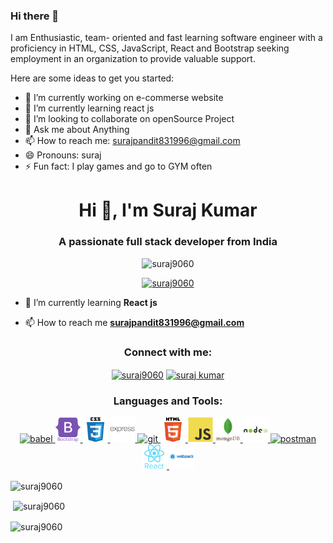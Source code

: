 ### Hi there 👋


I am Enthusiastic, team- oriented and fast learning software engineer with a proficiency in HTML, CSS, JavaScript, React and Bootstrap seeking employment in an organization to provide valuable support.

Here are some ideas to get you started:

- 🔭 I’m currently working on e-commerse website
- 🌱 I’m currently learning react js
- 👯 I’m looking to collaborate on openSource Project
- 💬 Ask me about Anything
- 📫 How to reach me: surajpandit831996@gmail.com
- 😄 Pronouns: suraj
- ⚡ Fun fact: I play games and go to GYM often

<h1 align="center">Hi 👋, I'm Suraj Kumar</h1>
<h3 align="center">A passionate full stack developer from India</h3>

<p align="center"> <img src="https://komarev.com/ghpvc/?username=suraj9060&label=Profile%20views&color=0e75b6&style=flat" alt="suraj9060" /> </p>

<p align="center"> <a href="https://github.com/ryo-ma/github-profile-trophy"><img src="https://github-profile-trophy.vercel.app/?username=suraj9060" alt="suraj9060" /></a> </p>

- 🌱 I’m currently learning **React js**

- 📫 How to reach me **surajpandit831996@gmail.com**

<h3 align="center">Connect with me:</h3>
<p align="center">
<a href="https://linkedin.com/in/suraj9060" target="blank"><img align="center" src="https://raw.githubusercontent.com/rahuldkjain/github-profile-readme-generator/master/src/images/icons/Social/linked-in-alt.svg" alt="suraj9060" height="30" width="40" /></a>
<a href="https://fb.com/suraj kumar" target="blank"><img align="center" src="https://raw.githubusercontent.com/rahuldkjain/github-profile-readme-generator/master/src/images/icons/Social/facebook.svg" alt="suraj kumar" height="30" width="40" /></a>
</p>

<h3 align="center">Languages and Tools:</h3>
<p align="center"> <a href="https://babeljs.io/" target="_blank" rel="noreferrer"> <img src="https://www.vectorlogo.zone/logos/babeljs/babeljs-icon.svg" alt="babel" width="40" height="40"/> </a> <a href="https://getbootstrap.com" target="_blank" rel="noreferrer"> <img src="https://raw.githubusercontent.com/devicons/devicon/master/icons/bootstrap/bootstrap-plain-wordmark.svg" alt="bootstrap" width="40" height="40"/> </a> <a href="https://www.w3schools.com/css/" target="_blank" rel="noreferrer"> <img src="https://raw.githubusercontent.com/devicons/devicon/master/icons/css3/css3-original-wordmark.svg" alt="css3" width="40" height="40"/> </a> <a href="https://expressjs.com" target="_blank" rel="noreferrer"> <img src="https://raw.githubusercontent.com/devicons/devicon/master/icons/express/express-original-wordmark.svg" alt="express" width="40" height="40"/> </a> <a href="https://git-scm.com/" target="_blank" rel="noreferrer"> <img src="https://www.vectorlogo.zone/logos/git-scm/git-scm-icon.svg" alt="git" width="40" height="40"/> </a> <a href="https://www.w3.org/html/" target="_blank" rel="noreferrer"> <img src="https://raw.githubusercontent.com/devicons/devicon/master/icons/html5/html5-original-wordmark.svg" alt="html5" width="40" height="40"/> </a> <a href="https://developer.mozilla.org/en-US/docs/Web/JavaScript" target="_blank" rel="noreferrer"> <img src="https://raw.githubusercontent.com/devicons/devicon/master/icons/javascript/javascript-original.svg" alt="javascript" width="40" height="40"/> </a> <a href="https://www.mongodb.com/" target="_blank" rel="noreferrer"> <img src="https://raw.githubusercontent.com/devicons/devicon/master/icons/mongodb/mongodb-original-wordmark.svg" alt="mongodb" width="40" height="40"/> </a> <a href="https://nodejs.org" target="_blank" rel="noreferrer"> <img src="https://raw.githubusercontent.com/devicons/devicon/master/icons/nodejs/nodejs-original-wordmark.svg" alt="nodejs" width="40" height="40"/> </a> <a href="https://postman.com" target="_blank" rel="noreferrer"> <img src="https://www.vectorlogo.zone/logos/getpostman/getpostman-icon.svg" alt="postman" width="40" height="40"/> </a> <a href="https://reactjs.org/" target="_blank" rel="noreferrer"> <img src="https://raw.githubusercontent.com/devicons/devicon/master/icons/react/react-original-wordmark.svg" alt="react" width="40" height="40"/> </a> <a href="https://webpack.js.org" target="_blank" rel="noreferrer"> <img src="https://raw.githubusercontent.com/devicons/devicon/d00d0969292a6569d45b06d3f350f463a0107b0d/icons/webpack/webpack-original-wordmark.svg" alt="webpack" width="40" height="40"/> </a> </p>

<p><img align="center" src="https://github-readme-stats.vercel.app/api/top-langs?username=suraj9060&show_icons=true&locale=en&layout=compact" alt="suraj9060" /></p>

<p>&nbsp;<img align="center" src="https://github-readme-stats.vercel.app/api?username=suraj9060&show_icons=true&locale=en" alt="suraj9060" /></p>

<p><img align="center" src="https://github-readme-streak-stats.herokuapp.com/?user=suraj9060&" alt="suraj9060" /></p>
